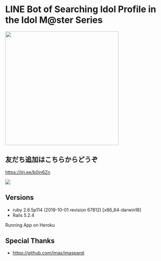 # LINE Bot of Searching Idol Profile in the Idol M@ster Series
<img src="https://user-images.githubusercontent.com/23295874/70140941-3b7d4080-16d9-11ea-939a-44bb482ad167.png" width="360">

## 友だち追加はこちらからどうぞ
https://lin.ee/b0jn6Zn

<img src="https://user-images.githubusercontent.com/23295874/70142388-7765d500-16dc-11ea-9411-b280f8960d98.png">

## Versions
- ruby 2.6.5p114 (2019-10-01 revision 67812) [x86_64-darwin18]
- Rails 5.2.4

Running App on Heroku

## Special Thanks 
- https://github.com/imas/imasparql
